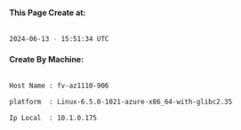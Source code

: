 
   
#### This Page Create at:

```bash

2024-06-13 - 15:51:34 UTC

```

#### Create By Machine:

```bash

Host Name : fv-az1110-906

platform  : Linux-6.5.0-1021-azure-x86_64-with-glibc2.35

Ip Local  : 10.1.0.175

```

